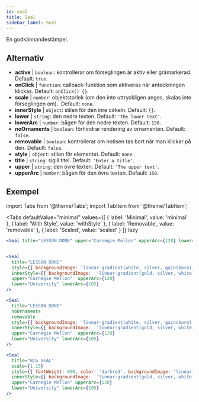 ```yaml
---
id: seal 
title: Seal
sidebar_label: Seal
---
```


En godkännandestämpel.

## Alternativ

* __active__ | `boolean`: kontrollerar om förseglingen är aktiv eller gråmarkerad. Default: `true`.
* __onClick__ | `function`: callback-funktion som aktiveras när anteckningen klickas. Default: `onClick() {}`.
* __scale__ | `number`: objektstorlek (om den inte uttryckligen anges, skalas inte förseglingen om).. Default: `none`.
* __innerStyle__ | `object`: stilen för den inre cirkeln. Default: `{}`.
* __lower__ | `string`: den nedre texten. Default: `'The lower text'`.
* __lowerArc__ | `number`: bågen för den nedre texten. Default: `150`.
* __noOrnaments__ | `boolean`: förhindrar rendering av ornamenten. Default: `false`.
* __removable__ | `boolean`: kontrollerar om notisen tas bort när man klickar på den. Default: `false`.
* __style__ | `object`: stilen för elementet. Default: `none`.
* __title__ | `string`: sigill titel. Default: `'Enter a title'`.
* __upper__ | `string`: den övre texten. Default: `'The upper text'`.
* __upperArc__ | `number`: bågen för den övre texten. Default: `150`.


## Exempel

import Tabs from '@theme/Tabs';
import TabItem from '@theme/TabItem';

<Tabs
    defaultValue="minimal"
    values={[
        { label: 'Minimal', value: 'minimal' },
        { label: 'With Style', value: 'withStyle' },
        { label: 'Removable', value: 'removable' },
        { label: 'Scaled', value: 'scaled' }
    ]}
    lazy
>

<TabItem value="minimal">

```jsx live
<Seal title="LESSON DONE" upper="Carnegie Mellon" upperArc={120} lower="University" lowerArc={105} />
```

</TabItem>


<TabItem value="withStyle">

```jsx live

<Seal 
  title="LESSON DONE" 
  style={{ backgroundImage: 'linear-gradient(white, silver, gainsboro)'}}
  innerStyle={{ backgroundImage:  'linear-gradient(gold, silver, white)' }}
  upper="Carnegie Mellon"  upperArc={120} 
  lower="University" lowerArc={105}
/>
```

</TabItem>

<TabItem value="removable">

```jsx live
<Seal 
  title="LESSON DONE" 
  noOrnaments
  removable
  style={{ backgroundImage: 'linear-gradient(white, silver, gainsboro)'}}
  innerStyle={{ backgroundImage:  'linear-gradient(gold, silver, white)' }}
  upper="Carnegie Mellon"  upperArc={120} 
  lower="University" lowerArc={105}
/>
```

</TabItem>

<TabItem value="scaled">

```jsx live
<Seal 
  title="BIG SEAL" 
  scale={1.15}
  style={{ fontWeight: 800, color: 'darkred', backgroundImage: 'linear-gradient(white, silver, gainsboro)'}}
  innerStyle={{ backgroundImage:  'linear-gradient(gold, silver, white)' }}
  upper="Carnegie Mellon" upperArc={120} 
  lower="University" lowerArc={105}
/>
```

</TabItem>

</Tabs>

